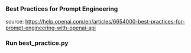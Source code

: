 ### Best Practices for Prompt Engineering

source: https://help.openai.com/en/articles/6654000-best-practices-for-prompt-engineering-with-openai-api

### Run best_practice.py

